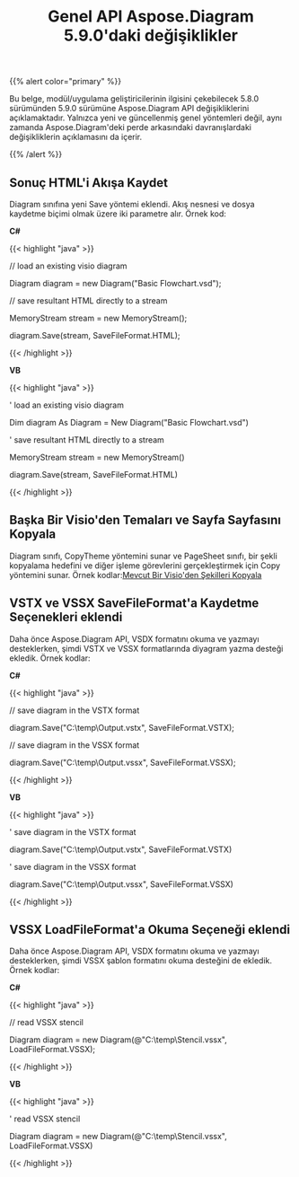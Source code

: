 ﻿---
title: Genel API Aspose.Diagram 5.9.0'daki değişiklikler
type: docs
weight: 10
url: /tr/net/public-api-changes-in-aspose-diagram-5-9-0/
---
{{% alert color="primary" %}} 

Bu belge, modül/uygulama geliştiricilerinin ilgisini çekebilecek 5.8.0 sürümünden 5.9.0 sürümüne Aspose.Diagram API değişikliklerini açıklamaktadır. Yalnızca yeni ve güncellenmiş genel yöntemleri değil, aynı zamanda Aspose.Diagram'deki perde arkasındaki davranışlardaki değişikliklerin açıklamasını da içerir.

{{% /alert %}} 
## **Sonuç HTML'i Akışa Kaydet**
Diagram sınıfına yeni Save yöntemi eklendi. Akış nesnesi ve dosya kaydetme biçimi olmak üzere iki parametre alır.
Örnek kod:

**C#**

{{< highlight "java" >}}

 // load an existing visio diagram

Diagram diagram = new Diagram("Basic Flowchart.vsd");

// save resultant HTML directly to a stream

MemoryStream stream = new MemoryStream();

diagram.Save(stream, SaveFileFormat.HTML);

{{< /highlight >}}

**VB**

{{< highlight "java" >}}

 ' load an existing visio diagram

Dim diagram As Diagram = New Diagram("Basic Flowchart.vsd")

' save resultant HTML directly to a stream

MemoryStream stream = new MemoryStream()

diagram.Save(stream, SaveFileFormat.HTML)

{{< /highlight >}}
## **Başka Bir Visio'den Temaları ve Sayfa Sayfasını Kopyala**
Diagram sınıfı, CopyTheme yöntemini sunar ve PageSheet sınıfı, bir şekli kopyalama hedefini ve diğer işleme görevlerini gerçekleştirmek için Copy yöntemini sunar.
 Örnek kodlar:[Mevcut Bir Visio'den Şekilleri Kopyala](/diagram/tr/net/add-retrieve-copy-and-read-visio-shape-data/)
## **VSTX ve VSSX SaveFileFormat'a Kaydetme Seçenekleri eklendi**
Daha önce Aspose.Diagram API, VSDX formatını okuma ve yazmayı desteklerken, şimdi VSTX ve VSSX formatlarında diyagram yazma desteği ekledik. Örnek kodlar:

**C#**

{{< highlight "java" >}}

 // save diagram in the VSTX format

diagram.Save("C:\\temp\\Output.vstx", SaveFileFormat.VSTX);

// save diagram in the VSSX format

diagram.Save("C:\\temp\\Output.vssx", SaveFileFormat.VSSX);

{{< /highlight >}}

**VB**

{{< highlight "java" >}}

 ' save diagram in the VSTX format

diagram.Save("C:\\temp\\Output.vstx", SaveFileFormat.VSTX)

' save diagram in the VSSX format

diagram.Save("C:\\temp\\Output.vssx", SaveFileFormat.VSSX)

{{< /highlight >}}
## **VSSX LoadFileFormat'a Okuma Seçeneği eklendi**
Daha önce Aspose.Diagram API, VSDX formatını okuma ve yazmayı desteklerken, şimdi VSSX şablon formatını okuma desteğini de ekledik. Örnek kodlar:

**C#**

{{< highlight "java" >}}

 // read VSSX stencil

Diagram diagram = new Diagram(@"C:\temp\Stencil.vssx", LoadFileFormat.VSSX);

{{< /highlight >}}

**VB**

{{< highlight "java" >}}

 ' read VSSX stencil

Diagram diagram = new Diagram(@"C:\temp\Stencil.vssx", LoadFileFormat.VSSX)

{{< /highlight >}}
